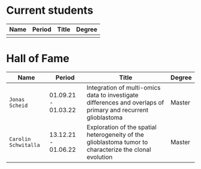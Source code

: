 # Current students
|  Name | Period | Title | Degree |
| --- | --- | --- | --- |
|  |  |  |  |

# Hall of Fame

|  Name | Period | Title | Degree |
| --- | --- | --- | --- |
| `Jonas Scheid` | 01.09.21 - 01.03.22 | Integration of multi-omics data to investigate differences and overlaps of primary and recurrent glioblastoma | Master |
| `Carolin Schwitalla` | 13.12.21 - 01.06.22 | Exploration of the spatial heterogeneity of the glioblastoma tumor to characterize  the clonal evolution | Master |
